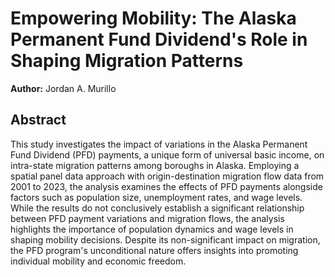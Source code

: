 # Empowering Mobility: The Alaska Permanent Fund Dividend's Role in Shaping Migration Patterns

**Author:** Jordan A. Murillo

## Abstract

This study investigates the impact of variations in the Alaska Permanent Fund Dividend (PFD) payments, a unique form of universal basic income, on intra-state migration patterns among boroughs in Alaska. Employing a spatial panel data approach with origin-destination migration flow data from 2001 to 2023, the analysis examines the effects of PFD payments alongside factors such as population size, unemployment rates, and wage levels. While the results do not conclusively establish a significant relationship between PFD payment variations and migration flows, the analysis highlights the importance of population dynamics and wage levels in shaping mobility decisions. Despite its non-significant impact on migration, the PFD program's unconditional nature offers insights into promoting individual mobility and economic freedom.
